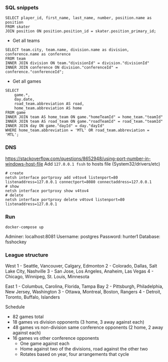 ### SQL snippets
```roomsql
SELECT player_id, first_name, last_name, number, position.name as position
FROM skater
JOIN position ON position.position_id = skater.position_primary_id;
```

- Get all teams
```roomsql
SELECT team.city, team.name, division.name as division, conference.name as conference
FROM team
INNER JOIN division ON team."divisionId" = division."divisionId"
INNER JOIN conference ON division."conferenceId" = conference."conferenceId"; 
```

- Get all games
```
SELECT 
    game.*,
    day.date,
    road_team.abbreviation AS road,
    home_team.abbreviation AS home
FROM game
INNER JOIN team AS home_team ON game."homeTeamId" = home_team."teamId"
INNER JOIN team AS road_team ON game."roadTeamId" = road_team."teamId"
INNER JOIN day ON game."dayId" = day."dayId"
WHERE home_team.abbreviation = 'MTL' OR road_team.abbreviation = 'MTL';
```

### DNS
https://stackoverflow.com/questions/8652948/using-port-number-in-windows-host-file
Add `127.0.0.1 fssh` to hosts file (System32/drivers/etc)
```shell
# create
netsh interface portproxy add v4tov4 listenport=80 listenaddress=127.0.0.1 connectport=8080 connectaddress=127.0.0.1
# show
netsh interface portproxy show v4tov4
# delete
netsh interface portproxy delete v4tov4 listenport=80 listenaddress=127.0.0.1
```

### Run
```shell
docker-compose up
```
Adminer:
localhost:8081
Username: postgres
Password: hunter1
Database: fsshockey

### League structure
West
1 - Seattle, Vancouver, Calgary, Edmonton
2 - Colorado, Dallas, Salt Lake City, Nashville
3 - San Jose, Los Angeles, Anaheim, Las Vegas
4 - Chicago, Winnipeg, St. Louis, Minnesota

East
1 - Columbus, Carolina, Florida, Tampa Bay
2 - Pittsburgh, Philadelphia, New Jersey, Washington
3 - Ottawa, Montreal, Boston, Rangers
4 - Detroit, Toronto, Buffalo, Islanders

Schedule
- 82 games total
- 18 games vs division opponents (3 home, 3 away against each)
- 48 games vs non-division same conference opponents (2 home, 2 away against each)
- 16 games vs other conference opponents 
  - One game against each
  - Home against two of the divisions, road against the other two
  - Rotates based on year, four arrangements that cycle